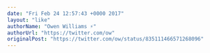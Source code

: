 ```yaml
---
date: "Fri Feb 24 12:57:43 +0000 2017"
layout: "like"
authorName: "Owen Williams ⚡"
authorUrl: "https://twitter.com/ow"
originalPost: "https://twitter.com/ow/status/835111466571268096"
---
```

